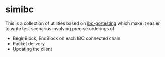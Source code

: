 # simibc

This is a collection of utilities based on [ibc-go/testing](https://github.com/cosmos/ibc-go/tree/main/testing) which make it easier to write test scenarios involving precise orderings of

- BeginBlock, EndBlock on each IBC connected chain
- Packet delivery
- Updating the client
